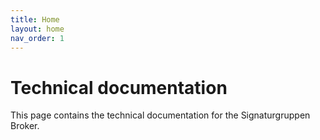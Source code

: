 ```yaml
---
title: Home
layout: home
nav_order: 1
---
```


# Technical documentation
This page contains the technical documentation for the Signaturgruppen Broker.


